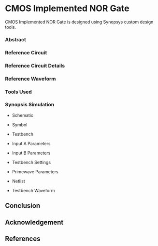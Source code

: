 # CMOS Implemented NOR Gate
CMOS Implemented NOR Gate is designed using Synopsys custom design tools.

### Abstract

### Reference Circuit

### Reference Circuit Details

### Reference Waveform

### Tools Used

### Synopsis Simulation

* Schematic

* Symbol

* Testbench

* Input A Parameters

* Input B Parameters

* Testbench Settings

* Primewave Parameters

* Netlist

* Testbench Waveform

## Conclusion

## Acknowledgement

## References





